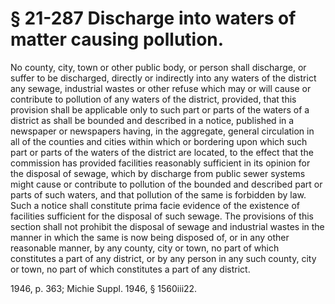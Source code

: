 # § 21-287 Discharge into waters of matter causing pollution.

<p>No county, city, town or other public body, or person shall discharge, or suffer to be discharged, directly or indirectly into any waters of the district any sewage, industrial wastes or other refuse which may or will cause or contribute to pollution of any waters of the district, provided, that this provision shall be applicable only to such part or parts of the waters of a district as shall be bounded and described in a notice, published in a newspaper or newspapers having, in the aggregate, general circulation in all of the counties and cities within which or bordering upon which such part or parts of the waters of the district are located, to the effect that the commission has provided facilities reasonably sufficient in its opinion for the disposal of sewage, which by discharge from public sewer systems might cause or contribute to pollution of the bounded and described part or parts of such waters, and that pollution of the same is forbidden by law. Such a notice shall constitute prima facie evidence of the existence of facilities sufficient for the disposal of such sewage. The provisions of this section shall not prohibit the disposal of sewage and industrial wastes in the manner in which the same is now being disposed of, or in any other reasonable manner, by any county, city or town, no part of which constitutes a part of any district, or by any person in any such county, city or town, no part of which constitutes a part of any district.</p><p>1946, p. 363; Michie Suppl. 1946, § 1560iii22.</p>